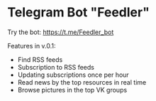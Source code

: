 # Telegram Bot "Feedler"

Try the bot: https://t.me/Feedler_bot

Features in v.0.1:
- Find RSS feeds
- Subscription to RSS feeds
- Updating subscriptions once per hour
- Read news by the top resources in real time
- Browse pictures in the top VK groups
